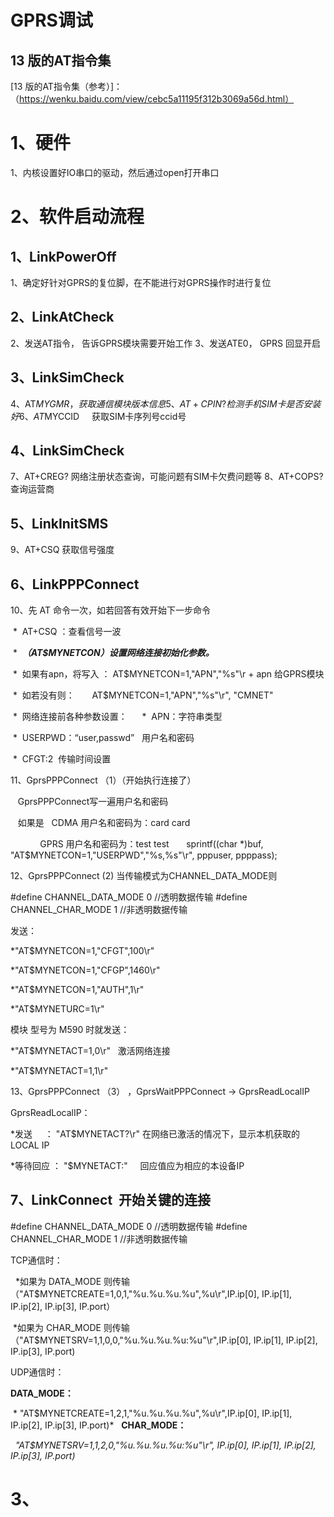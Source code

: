 GPRS调试
====
## 13 版的AT指令集
[13 版的AT指令集（参考）]：（https://wenku.baidu.com/view/cebc5a11195f312b3069a56d.html）


# 1、硬件
1、内核设置好IO串口的驱动，然后通过open打开串口

# 2、软件启动流程

## 1、LinkPowerOff

1、确定好针对GPRS的复位脚，在不能进行对GPRS操作时进行复位

## 2、LinkAtCheck

2、发送AT指令，   告诉GPRS模块需要开始工作
3、发送ATE0，    GPRS 回显开启

## 3、LinkSimCheck

4、AT$MYGMR，    获取通信模块版本信息
5、AT+CPIN?     检测手机SIM卡是否安装好
6、AT$MYCCID     获取SIM卡序列号ccid号

## 4、LinkSimCheck

7、AT+CREG?    网络注册状态查询，可能问题有SIM卡欠费问题等
8、AT+COPS?    查询运营商

## 5、LinkInitSMS

9、AT+CSQ    获取信号强度

## 6、LinkPPPConnect

10、先 AT 命令一次，如若回答有效开始下一步命令

  *  AT+CSQ ：查看信号一波
    
  *  ***（AT$MYNETCON）设置网络连接初始化参数。***

  *  如果有apn，将写入 ： AT$MYNETCON=1,\"APN\",\"%s\"\r + apn 给GPRS模块
    
  *  如若没有则：        AT$MYNETCON=1,\"APN\",\"%s\"\r", "CMNET"

  *  网络连接前各种参数设置：
    
  *  APN：字符串类型
    
  *  USERPWD：“user,passwd”   用户名和密码

  *  CFGT:2  传输时间设置

11、GprsPPPConnect （1）（开始执行连接了）

    GprsPPPConnect写一遍用户名和密码
    
    如果是    CDMA 用户名和密码为：card card
    
             GPRS 用户名和密码为：test test
    
    sprintf((char *)buf, "AT$MYNETCON=1,\"USERPWD\",\"%s,%s\"\r", pppuser, ppppass);

12、GprsPPPConnect (2) 当传输模式为CHANNEL_DATA_MODE则

#define CHANNEL_DATA_MODE	0	//透明数据传输
#define CHANNEL_CHAR_MODE	1	//非透明数据传输

   发送：

*"AT$MYNETCON=1,\"CFGT\",100\r"

*"AT$MYNETCON=1,\"CFGP\",1460\r"

*"AT$MYNETCON=1,\"AUTH\",1\r"

*"AT$MYNETURC=1\r"

   模块 型号为 M590 时就发送：

*"AT$MYNETACT=1,0\r"   激活网络连接

*"AT$MYNETACT=1,1\r"

13、GprsPPPConnect （3） ，GprsWaitPPPConnect -> GprsReadLocalIP

GprsReadLocalIP：

*发送     ： "AT$MYNETACT?\r" 在网络已激活的情况下，显示本机获取的LOCAL IP

*等待回应 ： "$MYNETACT:"     回应值应为相应的本设备IP

## 7、LinkConnect  开始关键的连接

#define CHANNEL_DATA_MODE	0	//透明数据传输
#define CHANNEL_CHAR_MODE	1	//非透明数据传输

TCP通信时：

   *如果为 DATA_MODE 则传输（"AT$MYNETCREATE=1,0,1,\"%u.%u.%u.%u\",%u\r",IP.ip[0], IP.ip[1], IP.ip[2], IP.ip[3], IP.port）

  *如果为 CHAR_MODE 则传输 （"AT$MYNETSRV=1,1,0,0,\"%u.%u.%u.%u:%u\"\r",IP.ip[0], IP.ip[1], IP.ip[2], IP.ip[3], IP.port)	

UDP通信时：

**DATA_MODE：**

  * "AT$MYNETCREATE=1,2,1,\"%u.%u.%u.%u\",%u\r",IP.ip[0], IP.ip[1], IP.ip[2], IP.ip[3], IP.port)*
   
**CHAR_MODE：**

   *"AT$MYNETSRV=1,1,2,0,\"%u.%u.%u.%u:%u\"\r", IP.ip[0], IP.ip[1], IP.ip[2], IP.ip[3], IP.port)*









# 3、 















